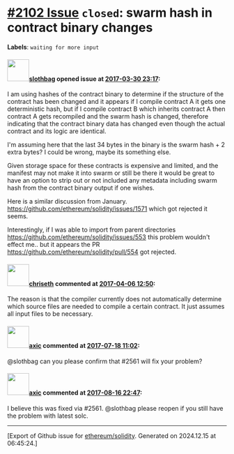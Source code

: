 # [\#2102 Issue](https://github.com/ethereum/solidity/issues/2102) `closed`: swarm hash in contract binary changes
**Labels**: `waiting for more input`


#### <img src="https://avatars.githubusercontent.com/u/811824?v=4" width="50">[slothbag](https://github.com/slothbag) opened issue at [2017-03-30 23:17](https://github.com/ethereum/solidity/issues/2102):

I am using hashes of the contract binary to determine if the structure of the contract has been changed and it appears if I compile contract A it gets one deterministic hash, but if I compile contract B which inherits contract A then contract A gets recompiled and the swarm hash is changed, therefore indicating that the contract binary data has changed even though the actual contract and its logic are identical.

I'm assuming here that the last 34 bytes in the binary is the swarm hash + 2 extra bytes? I could be wrong, maybe its something else.

Given storage space for these contracts is expensive and limited, and the manifest may not make it into swarm or still be there it would be great to have an option to strip out or not included any metadata including swarm hash from the contract binary output if one wishes.

Here is a similar discussion from January. https://github.com/ethereum/solidity/issues/1571 which got rejected it seems.

Interestingly, if I was able to import from parent directories https://github.com/ethereum/solidity/issues/553 this problem wouldn't effect me..  but it appears the PR https://github.com/ethereum/solidity/pull/554 got rejected.

#### <img src="https://avatars.githubusercontent.com/u/9073706?v=4" width="50">[chriseth](https://github.com/chriseth) commented at [2017-04-06 12:50](https://github.com/ethereum/solidity/issues/2102#issuecomment-292164277):

The reason is that the compiler currently does not automatically determine which source files are needed to compile a certain contract. It just assumes all input files to be necessary.

#### <img src="https://avatars.githubusercontent.com/u/20340?v=4" width="50">[axic](https://github.com/axic) commented at [2017-07-18 11:02](https://github.com/ethereum/solidity/issues/2102#issuecomment-316030388):

@slothbag can you please confirm that #2561 will fix your problem?

#### <img src="https://avatars.githubusercontent.com/u/20340?v=4" width="50">[axic](https://github.com/axic) commented at [2017-08-16 22:47](https://github.com/ethereum/solidity/issues/2102#issuecomment-322920512):

I believe this was fixed via #2561. @slothbag please reopen if you still have the problem with latest solc.


-------------------------------------------------------------------------------



[Export of Github issue for [ethereum/solidity](https://github.com/ethereum/solidity). Generated on 2024.12.15 at 06:45:24.]

